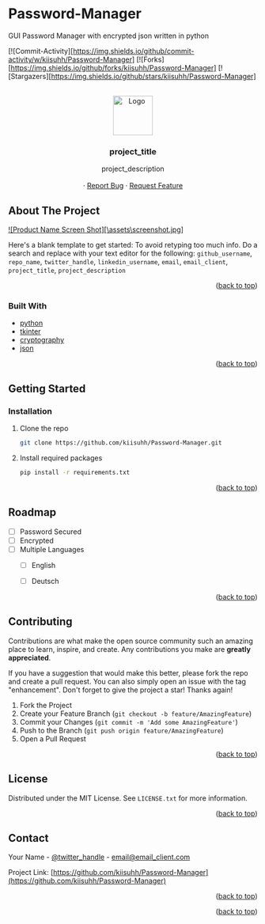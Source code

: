 # Password-Manager
GUI Password Manager with encrypted json written in python

<div id="top"></div>

[![Commit-Activity][https://img.shields.io/github/commit-activity/w/kiisuhh/Password-Manager]
[![Forks][https://img.shields.io/github/forks/kiisuhh/Password-Manager]
[![Stargazers][https://img.shields.io/github/stars/kiisuhh/Password-Manager]



<!-- PROJECT LOGO -->
<br />
<div align="center">
  <a href="https://github.com/kiisuhh/Password-Manager">
    <img src="images/logo.png" alt="Logo" width="80" height="80">
  </a>

<h3 align="center">project_title</h3>

  <p align="center">
    project_description
    <br />
    <br />
    ·
    <a href="https://github.com/kiisuhh/Password-Manager/issues">Report Bug</a>
    ·
    <a href="https://github.com/kiisuhh/Password-Manager/issues">Request Feature</a>
  </p>
</div>




<!-- ABOUT THE PROJECT -->
## About The Project

[![Product Name Screen Shot][\assets\screenshot.jpg]](https://github.com/kiisuhh)

Here's a blank template to get started: To avoid retyping too much info. Do a search and replace with your text editor for the following: `github_username`, `repo_name`, `twitter_handle`, `linkedin_username`, `email`, `email_client`, `project_title`, `project_description`

<p align="right">(<a href="#top">back to top</a>)</p>



### Built With

* [python](https://www.python.org/)
* [tkinter](https://www.kite.com/python/docs/tkinter/)
* [cryptography](https://pypi.org/project/cryptography/)
* [json](https://www.json.org/)

<p align="right">(<a href="#top">back to top</a>)</p>



<!-- GETTING STARTED -->
## Getting Started

### Installation

1. Clone the repo
   ```sh
   git clone https://github.com/kiisuhh/Password-Manager.git
   ```
3. Install required packages
   ```sh
   pip install -r requirements.txt
   ```

<p align="right">(<a href="#top">back to top</a>)</p>



<!-- ROADMAP -->
## Roadmap

- [ ] Password Secured
- [ ] Encrypted
- [ ] Multiple Languages
    - [ ] English
    - [ ] Deutsch


<p align="right">(<a href="#top">back to top</a>)</p>



<!-- CONTRIBUTING -->
## Contributing

Contributions are what make the open source community such an amazing place to learn, inspire, and create. Any contributions you make are **greatly appreciated**.

If you have a suggestion that would make this better, please fork the repo and create a pull request. You can also simply open an issue with the tag "enhancement".
Don't forget to give the project a star! Thanks again!

1. Fork the Project
2. Create your Feature Branch (`git checkout -b feature/AmazingFeature`)
3. Commit your Changes (`git commit -m 'Add some AmazingFeature'`)
4. Push to the Branch (`git push origin feature/AmazingFeature`)
5. Open a Pull Request

<p align="right">(<a href="#top">back to top</a>)</p>



<!-- LICENSE -->
## License

Distributed under the MIT License. See `LICENSE.txt` for more information.

<p align="right">(<a href="#top">back to top</a>)</p>



<!-- CONTACT -->
## Contact

Your Name - [@twitter_handle](https://twitter.com/twitter_handle) - email@email_client.com

Project Link: [https://github.com/kiisuhh/Password-Manager](https://github.com/kiisuhh/Password-Manager)

<p align="right">(<a href="#top">back to top</a>)</p>



<!-- ACKNOWLEDGMENTS -->

<p align="right">(<a href="#top">back to top</a>)</p>



<!-- MARKDOWN LINKS & IMAGES -->
<!-- https://www.markdownguide.org/basic-syntax/#reference-style-links -->
[contributors-shield]: https://img.shields.io/github/contributors/github_username/repo_name.svg?style=for-the-badge
[contributors-url]: https://github.com/github_username/repo_name/graphs/contributors
[forks-shield]: https://img.shields.io/github/forks/github_username/repo_name.svg?style=for-the-badge
[forks-url]: https://github.com/github_username/repo_name/network/members
[stars-shield]: https://img.shields.io/github/stars/github_username/repo_name.svg?style=for-the-badge
[stars-url]: https://github.com/github_username/repo_name/stargazers
[issues-shield]: https://img.shields.io/github/issues/github_username/repo_name.svg?style=for-the-badge
[issues-url]: https://github.com/github_username/repo_name/issues
[license-shield]: https://img.shields.io/github/license/github_username/repo_name.svg?style=for-the-badge
[license-url]: https://github.com/github_username/repo_name/blob/master/LICENSE.txt
[linkedin-shield]: https://img.shields.io/badge/-LinkedIn-black.svg?style=for-the-badge&logo=linkedin&colorB=555
[linkedin-url]: https://linkedin.com/in/linkedin_username
[product-screenshot]: images/screenshot.png

